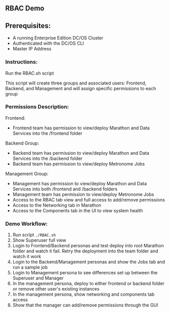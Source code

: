 ## RBAC Demo

## Prerequisites:
- A running Enterprise Edition DC/OS Cluster
- Authenticated with the DC/OS CLI
- Master IP Address

### Instructions:
Run the RBAC.sh script
	
This script will create three groups and associated users: Frontend, Backend, and Management and will assign specific permissions to each group
	 
### Permissions Description:
Frontend:
- Frontend team has permission to view/deploy Marathon and Data Services into the /frontend folder

Backend Group:
- Backend team has permission to view/deploy Marathon and Data Services into the /backend folder
- Backend team has permission to view/deploy Metronome Jobs

Management Group:
- Management has permission to view/deploy Marathon and Data Services into both /frontend and /backend folders
- Management team has permission to view/deploy Metronome Jobs
 - Access to the RBAC tab view and full access to add/remove permissions
 - Access to the Networking tab in Marathon
 - Access to the Components tab in the UI to view system health


### Demo Workflow:
1. Run script `./RBAC.sh`
2. Show Superuser full view
3. Login to Frontend/Backend personas and test deploy into root Marathon folder and watch it fail. Retry the deployment into the team folder and watch it work
4. Login to the Backend/Management personas and show the Jobs tab and run a sample job
5. Login to Management persona to see differences set up between the Superuser and Manager
6. In the management persona, deploy to either frontend or backend folder or remove other user's existing instances
7. In the management persona, show networking and components tab access
8. Show that the manager can add/remove permissions through the GUI
